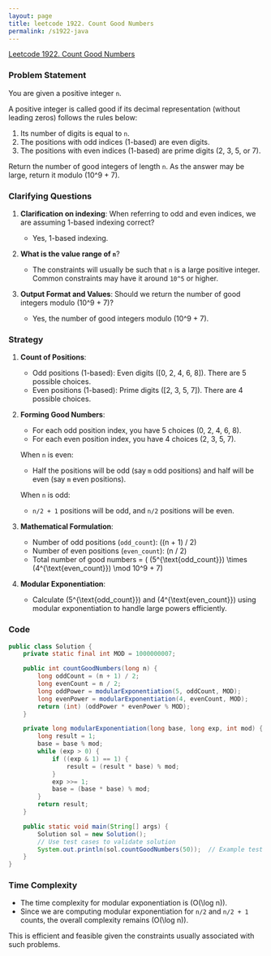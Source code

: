 ```yaml
---
layout: page
title: leetcode 1922. Count Good Numbers
permalink: /s1922-java
---
```

[Leetcode 1922. Count Good Numbers](https://algoadvance.github.io/algoadvance/l1922)
### Problem Statement

You are given a positive integer `n`.

A positive integer is called good if its decimal representation (without leading zeros) follows the rules below:

1. Its number of digits is equal to `n`.
2. The positions with odd indices (1-based) are even digits.
3. The positions with even indices (1-based) are prime digits (2, 3, 5, or 7).

Return the number of good integers of length `n`. As the answer may be large, return it modulo \(10^9 + 7\).

### Clarifying Questions

1. **Clarification on indexing**: When referring to odd and even indices, we are assuming 1-based indexing correct?
   - Yes, 1-based indexing.

2. **What is the value range of `n`**?
   - The constraints will usually be such that `n` is a large positive integer. Common constraints may have it around `10^5` or higher.

3. **Output Format and Values**: Should we return the number of good integers modulo \(10^9 + 7\)?
   - Yes, the number of good integers modulo \(10^9 + 7\).

### Strategy

1. **Count of Positions**:
   - Odd positions (1-based): Even digits \([0, 2, 4, 6, 8]\). There are 5 possible choices.
   - Even positions (1-based): Prime digits \([2, 3, 5, 7]\). There are 4 possible choices.

2. **Forming Good Numbers**:
   - For each odd position index, you have 5 choices (0, 2, 4, 6, 8).
   - For each even position index, you have 4 choices (2, 3, 5, 7).

   When `n` is even:
   - Half the positions will be odd (say `m` odd positions) and half will be even (say `m` even positions).
   
   When `n` is odd:
   - `n/2 + 1` positions will be odd, and `n/2` positions will be even.

3. **Mathematical Formulation**:
   - Number of odd positions (`odd_count`): \((n + 1) / 2\)
   - Number of even positions (`even_count`): \(n / 2\)
   - Total number of good numbers = \( (5^{\text{odd_count}}) \times (4^{\text{even_count}}) \mod 10^9 + 7\)

4. **Modular Exponentiation**:
   - Calculate \(5^{\text{odd_count}}\) and \(4^{\text{even_count}}\) using modular exponentiation to handle large powers efficiently.

### Code

```java
public class Solution {
    private static final int MOD = 1000000007;

    public int countGoodNumbers(long n) {
        long oddCount = (n + 1) / 2;
        long evenCount = n / 2;
        long oddPower = modularExponentiation(5, oddCount, MOD);
        long evenPower = modularExponentiation(4, evenCount, MOD);
        return (int) (oddPower * evenPower % MOD);
    }

    private long modularExponentiation(long base, long exp, int mod) {
        long result = 1;
        base = base % mod;
        while (exp > 0) {
            if ((exp & 1) == 1) {
                result = (result * base) % mod;
            }
            exp >>= 1;
            base = (base * base) % mod;
        }
        return result;
    }

    public static void main(String[] args) {
        Solution sol = new Solution();
        // Use test cases to validate solution
        System.out.println(sol.countGoodNumbers(50));  // Example test case
    }
}
```

### Time Complexity

- The time complexity for modular exponentiation is \(O(\log n)\).
- Since we are computing modular exponentiation for `n/2` and `n/2 + 1` counts, the overall complexity remains \(O(\log n)\). 

This is efficient and feasible given the constraints usually associated with such problems.

